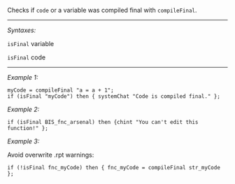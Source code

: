 Checks if `code` or a variable was compiled final with `compileFinal`.


---
*Syntaxes:*

`isFinal` variable

`isFinal` code

---
*Example 1:*

```sqf
myCode = compileFinal "a = a + 1";
if (isFinal "myCode") then { systemChat "Code is compiled final." };
```

*Example 2:*

```sqf
if (isFinal BIS_fnc_arsenal) then {chint "You can't edit this function!" };
```

*Example 3:*

Avoid overwrite .rpt warnings:

```sqf
if (!isFinal fnc_myCode) then { fnc_myCode = compileFinal str_myCode };
```